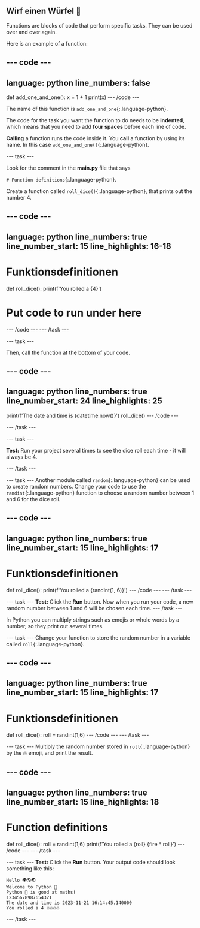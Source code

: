 ## Wirf einen Würfel 🎲

Functions are blocks of code that perform specific tasks. They can be used over and over again.

Here is an example of a function:

--- code ---
---
language: python
line_numbers: false
---
def add_one_and_one(): x = 1 + 1 print(x) --- /code ---

The name of this function is `add_one_and_one`{:.language-python}.

The code for the task you want the function to do needs to be **indented**, which means that you need to add **four spaces** before each line of code.

**Calling** a function runs the code inside it. You **call** a function by using its name. In this case `add_one_and_one()`{:.language-python}.


--- task ---

Look for the comment in the **main.py** file that says

`# Function definitions`{:.language-python}.

Create a function called `roll_dice()`{:.language-python}, that prints out the number 4.

--- code ---
---
language: python line_numbers: true line_number_start: 15
line_highlights: 16-18
---
# Funktionsdefinitionen
def roll_dice(): print(f'You rolled a {4}')

# Put code to run under here
--- /code --- --- /task ---

--- task ---

Then, call the function at the bottom of your code.

--- code ---
---
language: python line_numbers: true line_number_start: 24
line_highlights: 25
---
print(f'The date and time is {datetime.now()}') roll_dice() --- /code ---

--- /task ---

--- task ---

**Test:** Run your project several times to see the dice roll each time - it will always be 4.

--- /task ---

--- task --- Another module called `random`{:.language-python} can be used to create random numbers. Change your code to use the `randint`{:.language-python} function to choose a random number between 1 and 6 for the dice roll.

--- code ---
---
language: python line_numbers: true line_number_start: 15
line_highlights: 17
---
# Funktionsdefinitionen
def roll_dice(): print(f'You rolled a {randint(1, 6)}') --- /code --- --- /task ---

--- task --- **Test:** Click the **Run** button. Now when you run your code, a new random number between 1 and 6 will be chosen each time. --- /task ---

In Python you can multiply strings such as emojis or whole words by a number, so they print out several times.

--- task --- Change your function to store the random number in a variable called `roll`{:.language-python}.

--- code ---
---
language: python line_numbers: true line_number_start: 15
line_highlights: 17
---
# Funktionsdefinitionen
def roll_dice(): roll = randint(1,6) --- /code --- --- /task ---

--- task --- Multiply the random number stored in `roll`{:.language-python} by the 🔥 emoji, and print the result.

--- code ---
---
language: python line_numbers: true line_number_start: 15
line_highlights: 18
---
# Function definitions
def roll_dice(): roll = randint(1,6) print(f'You rolled a {roll} {fire * roll}') --- /code --- --- /task ---

--- task --- **Test:** Click the **Run** button. Your output code should look something like this:

```
Hello 🌍🌎🌏
Welcome to Python 🐍
Python 🐍 is good at maths!
12345678987654321
The date and time is 2023-11-21 16:14:45.140000
You rolled a 4 🔥🔥🔥🔥
```
--- /task ---